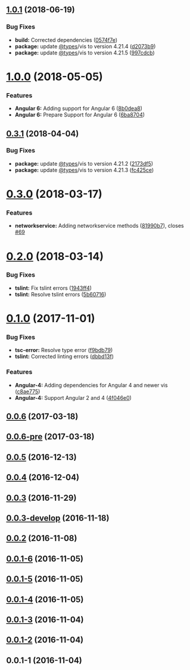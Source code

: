 <a name="1.0.1"></a>
## [1.0.1](https://github.com/hypery2k/ngx-vis/compare/v1.0.0...v1.0.1) (2018-06-19)


### Bug Fixes

* **build:** Corrected dependencies ([0574f7e](https://github.com/hypery2k/ngx-vis/commit/0574f7e))
* **package:** update [@types](https://github.com/types)/vis to version 4.21.4 ([d2073b9](https://github.com/hypery2k/ngx-vis/commit/d2073b9))
* **package:** update [@types](https://github.com/types)/vis to version 4.21.5 ([997cdcb](https://github.com/hypery2k/ngx-vis/commit/997cdcb))



<a name="1.0.0"></a>
# [1.0.0](https://github.com/hypery2k/ngx-vis/compare/v0.3.1...v1.0.0) (2018-05-05)


### Features

* **Angular 6:** Adding support for Angular 6 ([8b0dea8](https://github.com/hypery2k/ngx-vis/commit/8b0dea8))
* **Angular 6:** Prepare Support for Angular 6 ([6ba8704](https://github.com/hypery2k/ngx-vis/commit/6ba8704))



<a name="0.3.1"></a>
## [0.3.1](https://github.com/hypery2k/ngx-vis/compare/v0.3.0...v0.3.1) (2018-04-04)


### Bug Fixes

* **package:** update [@types](https://github.com/types)/vis to version 4.21.2 ([2173df5](https://github.com/hypery2k/ngx-vis/commit/2173df5))
* **package:** update [@types](https://github.com/types)/vis to version 4.21.3 ([fc425ce](https://github.com/hypery2k/ngx-vis/commit/fc425ce))



<a name="0.3.0"></a>
# [0.3.0](https://github.com/hypery2k/ngx-vis/compare/v0.2.0...v0.3.0) (2018-03-17)


### Features

* **networkservice:** Adding networkservice methods ([81990b7](https://github.com/hypery2k/ngx-vis/commit/81990b7)), closes [#69](https://github.com/hypery2k/ngx-vis/issues/69)



<a name="0.2.0"></a>
# [0.2.0](https://github.com/hypery2k/ngx-vis/compare/v0.1.0...v0.2.0) (2018-03-14)


### Bug Fixes

* **tslint:** Fix tslint errors ([1943ff4](https://github.com/hypery2k/ngx-vis/commit/1943ff4))
* **tslint:** Resolve tslint errors ([5b60716](https://github.com/hypery2k/ngx-vis/commit/5b60716))



<a name="0.1.0"></a>
# [0.1.0](https://github.com/hypery2k/ngx-vis/compare/v0.0.6...v0.1.0) (2017-11-01)


### Bug Fixes

* **tsc-error:** Resolve type error ([f9bdb79](https://github.com/hypery2k/ngx-vis/commit/f9bdb79))
* **tslint:** Corrected linting errors ([dbbd13f](https://github.com/hypery2k/ngx-vis/commit/dbbd13f))


### Features

* **Angular-4:** Adding dependencies for Angular 4 and newer vis ([c8ae775](https://github.com/hypery2k/ngx-vis/commit/c8ae775))
* **Angular-4:** Support Angular 2 and 4 ([4f046e0](https://github.com/hypery2k/ngx-vis/commit/4f046e0))



<a name="0.0.6"></a>
## [0.0.6](https://github.com/hypery2k/ngx-vis/compare/v0.0.6-pre...v0.0.6) (2017-03-18)



<a name="0.0.6-pre"></a>
## [0.0.6-pre](https://github.com/hypery2k/ngx-vis/compare/v0.0.5...v0.0.6-pre) (2017-03-18)



<a name="0.0.5"></a>
## [0.0.5](https://github.com/hypery2k/ngx-vis/compare/v0.0.4...v0.0.5) (2016-12-13)



<a name="0.0.4"></a>
## [0.0.4](https://github.com/hypery2k/ngx-vis/compare/v0.0.3...v0.0.4) (2016-12-04)



<a name="0.0.3"></a>
## [0.0.3](https://github.com/hypery2k/ngx-vis/compare/v0.0.3-develop...v0.0.3) (2016-11-29)



<a name="0.0.3-develop"></a>
## [0.0.3-develop](https://github.com/hypery2k/ngx-vis/compare/v0.0.2...v0.0.3-develop) (2016-11-18)



<a name="0.0.2"></a>
## [0.0.2](https://github.com/hypery2k/ngx-vis/compare/v0.0.1-6...v0.0.2) (2016-11-08)



<a name="0.0.1-6"></a>
## [0.0.1-6](https://github.com/hypery2k/ngx-vis/compare/v0.0.1-5...v0.0.1-6) (2016-11-05)



<a name="0.0.1-5"></a>
## [0.0.1-5](https://github.com/hypery2k/ngx-vis/compare/v0.0.1-4...v0.0.1-5) (2016-11-05)



<a name="0.0.1-4"></a>
## [0.0.1-4](https://github.com/hypery2k/ngx-vis/compare/v0.0.1-3...v0.0.1-4) (2016-11-05)



<a name="0.0.1-3"></a>
## [0.0.1-3](https://github.com/hypery2k/ngx-vis/compare/v0.0.1-2...v0.0.1-3) (2016-11-04)



<a name="0.0.1-2"></a>
## [0.0.1-2](https://github.com/hypery2k/ngx-vis/compare/v0.0.1-1...v0.0.1-2) (2016-11-04)



<a name="0.0.1-1"></a>
## 0.0.1-1 (2016-11-04)



